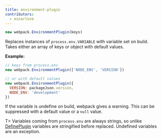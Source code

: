 ```yaml
---
title: environment-plugin
contributors:
  - einarlove
---
```


```js
new webpack.EnvironmentPlugin(keys)
```

Replaces instances of `process.env.VARIABLE` with variable set on build.
Takes either an array of keys or object with default values.

**Example:**

```js
// keys from process.env
new webpack.EnvironmentPlugin(['NODE_ENV', 'VERSION'])

// or with default values
new webpack.EnvironmentPlugin({
  VERSION: packageJson.version,
  NODE_ENV: 'development'
})
```

If the variable is undefine on build, webpack gives a warning. This can be suppressed with a default value or a `null` value.

T> Variables coming from `process.env` are always strings, so unlike [DefinePlugin](https://webpack.js.org/plugins/define-plugin/) variables are stringified before replaced. Undefined variables are an exception.
